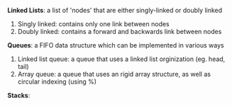 **Linked Lists**: a list of 'nodes' that are either singly-linked or doubly linked  
1. Singly linked: contains only one link between nodes  
1. Doubly linked: contains a forward and backwards link between nodes    

**Queues**: a FIFO data structure which can be implemented in various ways  
1. Linked list queue: a queue that uses a linked list orginization (eg. head, tail)  
1. Array queue: a queue that uses an rigid array structure, as well as circular indexing (using %)    

**Stacks**:
